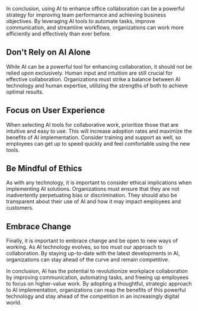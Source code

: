 
In conclusion, using AI to enhance office collaboration can be a powerful strategy for improving team performance and achieving business objectives. By leveraging AI tools to automate tasks, improve communication, and streamline workflows, organizations can work more efficiently and effectively than ever before.

Don't Rely on AI Alone
----------------------

While AI can be a powerful tool for enhancing collaboration, it should not be relied upon exclusively. Human input and intuition are still crucial for effective collaboration. Organizations must strike a balance between AI technology and human expertise, utilizing the strengths of both to achieve optimal results.

Focus on User Experience
------------------------

When selecting AI tools for collaborative work, prioritize those that are intuitive and easy to use. This will increase adoption rates and maximize the benefits of AI implementation. Consider training and support as well, so employees can get up to speed quickly and feel comfortable using the new tools.

Be Mindful of Ethics
--------------------

As with any technology, it is important to consider ethical implications when implementing AI solutions. Organizations must ensure that they are not inadvertently perpetuating bias or discrimination. They should also be transparent about their use of AI and how it may impact employees and customers.

Embrace Change
--------------

Finally, it is important to embrace change and be open to new ways of working. As AI technology evolves, so too must our approach to collaboration. By staying up-to-date with the latest developments in AI, organizations can stay ahead of the curve and remain competitive.

In conclusion, AI has the potential to revolutionize workplace collaboration by improving communication, automating tasks, and freeing up employees to focus on higher-value work. By adopting a thoughtful, strategic approach to AI implementation, organizations can reap the benefits of this powerful technology and stay ahead of the competition in an increasingly digital world.
